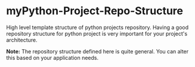 # myPython-Project-Repo-Structure
High level template structure of python projects repository. Having a good repository structure for python project is very important for your project's architecture.

**Note:** The repository structure defined here is quite general. You can alter this based on your application needs.
